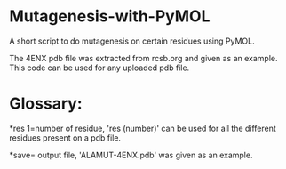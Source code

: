 # Mutagenesis-with-PyMOL
A short script to do mutagenesis on certain residues using PyMOL. 

The 4ENX pdb file was extracted from rcsb.org and given as an example. This code can be used for any uploaded pdb file.
# Glossary:
*res 1=number of residue, 'res (number)' can be used for all the different residues present on a pdb file. 

*save= output file, 'ALAMUT-4ENX.pdb' was given as an example. 
